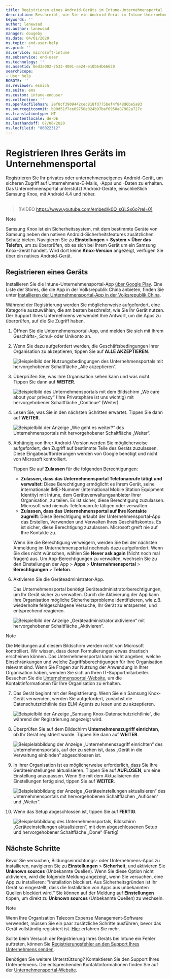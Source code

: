 ```yaml
---
title: Registrieren eines Android-Geräts im Intune-Unternehmensportal | Microsoft-Dokumentation
description: Beschreibt, wie Sie ein Android-Gerät im Intune-Unternehmensportal registrieren
keywords: ''
author: lenewsad
ms.author: lanewsad
manager: dougeby
ms.date: 04/01/2020
ms.topic: end-user-help
ms.prod: ''
ms.service: microsoft-intune
ms.subservice: end-user
ms.technology: ''
ms.assetid: 0ed3a002-7533-4001-ae24-e10b64b66620
searchScope:
- User help
ROBOTS: ''
ms.reviewer: esmich
ms.suite: ems
ms.custom: intune-enduser
ms.collection: ''
ms.openlocfilehash: 2ef0cf3909442cec818fd775bef4f848d6be5a83
ms.sourcegitcommit: b90d51f7ce09750e024b97baf6950a87902a727c
ms.translationtype: HT
ms.contentlocale: de-DE
ms.lasthandoff: 07/06/2020
ms.locfileid: "86022312"
---
```

# <a name="enroll-your-device-with-company-portal"></a>Registrieren Ihres Geräts im Unternehmensportal  
Registrieren Sie Ihr privates oder unternehmenseigenes Android-Gerät, um sicheren Zugriff auf Unternehmens-E-Mails, -Apps und -Daten zu erhalten. Das Unternehmensportal unterstützt Android-Geräte, einschließlich Samsung Knox, mit Android 4.4 und höher.  
</br>
> [!VIDEO https://www.youtube.com/embed/k0Q_sGLSx6o?rel=0]

> [!NOTE]
> Samsung Knox ist ein Sicherheitssystem, mit dem bestimmte Geräte von Samsung neben den nativen Android-Sicherheitsfeatures zusätzlichen Schutz bieten. Navigieren Sie zu **Einstellungen** > **System > Über das Telefon**, um zu überprüfen, ob es sich bei Ihrem Gerät um ein Samsung Knox-Gerät handelt. Wird dort keine **Knox-Version** angezeigt, verfügen Sie über ein natives Android-Gerät.

## <a name="enroll-device"></a>Registrieren eines Geräts  
Installieren Sie die Intune-Unternehmensportal-App [über Google Play](https://play.google.com/store/apps/details?id=com.microsoft.windowsintune.companyportal). Eine Liste der Stores, die die App in der Volksrepublik China anbieten, finden Sie unter [Installieren der Unternehmensportal-App in der Volksrepublik China](install-company-portal-android-china.md).

Während der Registrierung werden Sie möglicherweise aufgefordert, eine Kategorie auszuwählen, die am besten beschreibt, wie Sie Ihr Gerät nutzen. Der Support Ihres Unternehmens verwendet Ihre Antwort, um die Apps zu überprüfen, auf die Sie Zugriff haben.  

1. Öffnen Sie die Unternehmensportal-App, und melden Sie sich mit Ihrem Geschäfts-, Schul- oder Unikonto an.  

2. Wenn Sie dazu aufgefordert werden, die Geschäftsbedingungen Ihrer Organisation zu akzeptieren, tippen Sie auf **ALLE AKZEPTIEREN**.  

   ![Beispielbild der Nutzungsbedingungen des Unternehmensportals mit hervorgehobener Schaltfläche „Alle akzeptieren“.](./media/accept-terms-1911.png)  


3. Überprüfen Sie, was Ihre Organisation sehen kann und was nicht. Tippen Sie dann auf **WEITER**.


    ![Beispielbild des Unternehmensportals mit dem Bildschirm „We care about your privacy“ (Ihre Privatsphäre ist uns wichtig) mit hervorgehobener Schaltfläche „Continue“ (Weiter)](./media/android-privacy-screen-1911.png)  
4. Lesen Sie, was Sie in den nächsten Schritten erwartet. Tippen Sie dann auf **WEITER**.  

    ![Beispielbild der Anzeige „Wie geht es weiter?“ des Unternehmensportals mit hervorgehobener Schaltfläche „Weiter“.](./media/android-whats-next-1911.png)  


5. Abhängig von Ihrer Android-Version werden Sie möglicherweise aufgefordert, den Zugriff auf bestimmte Teile des Geräts zuzulassen. Diese Eingabeaufforderungen werden von Google benötigt und nicht von Microsoft kontrolliert.  

    Tippen Sie auf **Zulassen** für die folgenden Berechtigungen:  
    * **Zulassen, dass das Unternehmensportal Telefonanrufe tätigt und verwaltet**: Diese Berechtigung ermöglicht es Ihrem Gerät, seine internationale IMEI-Nummer (International Mobile Station Equipment Identity) mit Intune, dem Geräteverwaltungsanbieter Ihrer Organisation, zu teilen. Es ist sicher, diese Berechtigung zuzulassen. Microsoft wird niemals Telefonanrufe tätigen oder verwalten.  
    * **Zulassen, dass das Unternehmensportal auf Ihre Kontakte zugreift**: Diese Berechtigung erlaubt der Unternehmensportal-App das Erstellen, Verwenden und Verwalten Ihres Geschäftskontos.  Es ist sicher, diese Berechtigung zuzulassen. Microsoft greift nie auf Ihre Kontakte zu. 

    Wenn Sie die Berechtigung verweigern, werden Sie bei der nächsten Anmeldung im Unternehmensportal nochmals dazu aufgefordert. Wenn Sie dies nicht wünschen, wählen Sie **Never ask again** (Nicht noch mal fragen) aus. Um App-Berechtigungen zu verwalten, wechseln Sie zu den Einstellungen der App > **Apps** > **Unternehmensportal** > **Berechtigungen** > **Telefon**.  

6. Aktivieren Sie die Geräteadministrator-App. 

    Das Unternehmensportal benötigt Geräteadministratorberechtigungen, um Ihr Gerät sicher zu verwalten. Durch die Aktivierung der App kann Ihre Organisation mögliche Sicherheitsprobleme identifizieren, wie z.B. wiederholte fehlgeschlagene Versuche, Ihr Gerät zu entsperren, und entsprechend reagieren.  

    ![Beispielbild der Anzeige „Geräteadministrator aktivieren“ mit hervorgehobener Schaltfläche „Aktivieren“.](./media/activate-device-administrator-1911.png)  

> [!NOTE]
> Die Meldungen auf diesem Bildschirm werden nicht von Microsoft kontrolliert. Wir wissen, dass deren Formulierungen etwas drastisch erscheinen können. Das Unternehmensportal kann nicht angeben, welche Einschränkungen und welche Zugriffsberechtigungen für Ihre Organisation relevant sind. Wenn Sie Fragen zur Nutzung der Anwendung in Ihrer Organisation haben, wenden Sie sich an Ihren IT-Supportmitarbeiter. Besuchen Sie die [Unternehmensportal-Website](https://go.microsoft.com/fwlink/?linkid=2010980), um die Kontaktinformationen für Ihre Organisation zu erhalten.  


7. Das Gerät beginnt mit der Registrierung. Wenn Sie ein Samsung Knox-Gerät verwenden, werden Sie aufgefordert, zunächst die Datenschutzrichtlinie des ELM-Agents zu lesen und zu akzeptieren.   

    ![Beispielbild der Anzeige „Samsung Knox-Datenschutzrichtlinie“, die während der Registrierung angezeigt wird.](./media/and-enroll-7-knox-privacy-policy.png)  

8. Überprüfen Sie auf dem Bildschirm **Unternehmenszugriff einrichten**, ob Ihr Gerät registriert wurde. Tippen Sie dann auf **WEITER**.  

    ![Beispielabbildung der Anzeige „Unternehmenszugriff einrichten“ des Unternehmensportals, auf der zu sehen ist, dass „Gerät in die Verwaltung einbinden“ abgeschlossen ist.](./media/update-settings-1911.png)  

9. In Ihrer Organisation ist es möglicherweise erforderlich, dass Sie Ihre Geräteeinstellungen aktualisieren. Tippen Sie auf **AUFLÖSEN**, um eine Einstellung anzupassen. Wenn Sie mit dem Aktualisieren der Einstellungen fertig sind, tippen Sie auf **WEITER**.  

   ![Beispielabbildung der Anzeige „Geräteeinstellungen aktualisieren“ des Unternehmensportals mit hervorgehobenen Schaltflächen „Auflösen“ und „Weiter“.](./media/resolve-settings-1911.png)  

10. Wenn das Setup abgeschlossen ist, tippen Sie auf **FERTIG**.    

    ![Beispielabbildung des Unternehmensportals, Bildschirm „Geräteeinstellungen aktualisieren“, mit dem abgeschlossenen Setup und hervorgehobener Schaltfläche „Done“ (Fertig)](./media/android-enrollment-done-1911.png) 

## <a name="next-steps"></a>Nächste Schritte  

Bevor Sie versuchen, Bildungseinrichtungs- oder Unternehmens-Apps zu installieren, navigieren Sie zu **Einstellungen** > **Sicherheit**, und aktivieren Sie **Unknown sources** (Unbekannte Quellen). Wenn Sie diese Option nicht aktivieren, wird die folgende Meldung angezeigt, wenn Sie versuchen, eine App zu installieren: "Installation blockiert. Aus Sicherheitsgründen ist Ihr Gerät so eingestellt, dass die Installation von Apps aus unbekannten Quellen blockiert wird.“ Sie können auf der Meldung auf **Einstellungen** tippen, um direkt zu **Unknown sources** (Unbekannte Quellen) zu wechseln.  

> [!Note]
> Wenn Ihre Organisation Telecom Expense Management-Software verwendet, müssen Sie ein paar zusätzliche Schritte ausführen, bevor das Gerät vollständig registriert ist. [Hier](enroll-your-device-with-telecom-expense-management-android.md) erfahren Sie mehr.

Sollte beim Versuch der Registrierung Ihres Geräts bei Intune ein Fehler auftreten, können Sie [Registrierungsfehler an den Support Ihres Unternehmens senden](send-logs-to-your-it-admin-by-email-android.md).  

Benötigen Sie weitere Unterstützung? Kontaktieren Sie den Support Ihres Unternehmens. Die entsprechenden Kontaktinformationen finden Sie auf der [Unternehmensportal-Website](https://go.microsoft.com/fwlink/?linkid=2010980).  